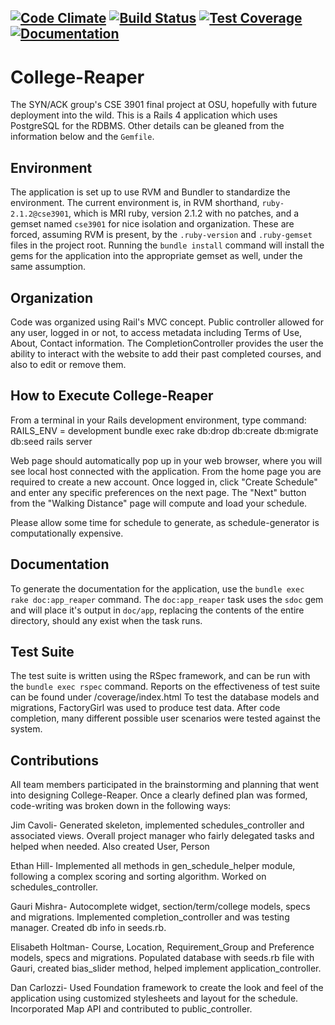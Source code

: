[![Code Climate](https://codeclimate.com/github/jimcavoli/College-Reaper.png)](https://codeclimate.com/github/jimcavoli/College-Reaper) [![Build Status](https://travis-ci.org/jimcavoli/College-Reaper.svg?branch=master)](https://travis-ci.org/jimcavoli/College-Reaper) [![Test Coverage](https://codeclimate.com/github/jimcavoli/College-Reaper/coverage.png)](https://codeclimate.com/github/jimcavoli/College-Reaper)[![Documentation](http://inch-ci.org/github/jimcavoli/College-Reaper.png?branch=master)](http://inch-ci.org/github/jimcavoli/College-Reaper)
------------------------------------------------------------------------------------------------------------------------

College-Reaper
==============
The SYN/ACK group's CSE 3901 final project at OSU, hopefully with future deployment into the wild. This is a Rails 4
application which uses PostgreSQL for the RDBMS. Other details can be gleaned from the information below and the
`Gemfile`.

Environment
-----------
The application is set up to use RVM and Bundler to standardize the environment. The current environment is, in RVM
shorthand, `ruby-2.1.2@cse3901`, which is MRI ruby, version 2.1.2 with no patches, and a gemset named `cse3901` for nice
isolation and organization. These are forced, assuming RVM is present, by the `.ruby-version` and `.ruby-gemset` files
in the project root. Running the `bundle install` command will install the gems for the application into the appropriate
gemset as well, under the same assumption.

Organization
------------
Code was organized using Rail's MVC concept. Public controller allowed for any user, logged in or not, to access metadata
including Terms of Use, About, Contact information. The CompletionController provides the user the ability to interact
with the website to add their past completed courses, and also to edit or remove them.


How to Execute College-Reaper
-----------------------------
From a terminal in your Rails development environment, type command:
 RAILS_ENV = development bundle exec rake db:drop db:create db:migrate db:seed
 rails server

 Web page should automatically pop up in your web browser, where you will see local host connected with
 the application. From the home page you are required to create a new account. Once logged in, click
 "Create Schedule" and enter any specific preferences on the next page. The "Next" button from the
 "Walking Distance" page will compute and load your schedule.

 Please allow some time for schedule to generate, as schedule-generator is computationally expensive.



Documentation
-------------
To generate the documentation for the application, use the `bundle exec rake doc:app_reaper` command. The
`doc:app_reaper` task uses the `sdoc` gem and will place it's output in `doc/app`, replacing the contents of the entire
directory, should any exist when the task runs.

Test Suite
----------
The test suite is written using the RSpec framework, and can be run with the `bundle exec rspec` command.
Reports on the effectiveness of test suite can be found under
                            /coverage/index.html
To test the database models and migrations, FactoryGirl was used to produce test data. After code completion,
many different possible user scenarios were tested against the system.

Contributions
-------------
All team members participated in the brainstorming and planning that went into designing College-Reaper. Once a
clearly defined plan was formed, code-writing was broken down in the following ways:

Jim Cavoli- Generated skeleton, implemented schedules_controller and associated views. Overall project manager
 who fairly delegated tasks and helped when needed. Also created User, Person

Ethan Hill- Implemented all methods in gen_schedule_helper module, following a complex scoring and sorting
algorithm. Worked on schedules_controller.

Gauri Mishra- Autocomplete widget, section/term/college models, specs and migrations. Implemented
completion_controller and was testing manager. Created db info in seeds.rb.

Elisabeth Holtman- Course, Location, Requirement_Group and Preference models, specs and migrations. Populated
database with seeds.rb file with Gauri, created bias_slider method, helped implement application_controller.

Dan Carlozzi- Used Foundation framework to create the look and feel of the application using customized
stylesheets and layout for the schedule. Incorporated Map API and contributed to public_controller.

